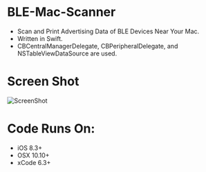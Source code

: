 # BLE-Mac-Scanner
+ Scan and Print Advertising Data of BLE Devices Near Your Mac.
+ Written in Swift.
+ CBCentralManagerDelegate, CBPeripheralDelegate, and NSTableViewDataSource are used. 

# Screen Shot
![ScreenShot](https://github.com/samuraipapa/BLE-Mac-Scanner/blob/master/screen.png) 

# Code Runs On:
+ iOS 8.3+
+ OSX 10.10+
+ xCode 6.3+  
 
